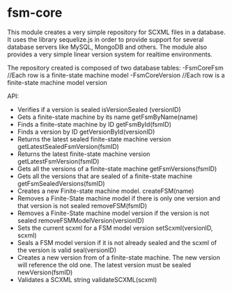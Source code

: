 # fsm-core

This module creates a very simple repository for SCXML files in a database. It uses the library sequelize.js in order to provide support for several database servers like MySQL, MongoDB and others. The module also provides a very simple linear version system for realtime environments. 

The repository created is composed of two database tables:
-FsmCoreFsm //Each row is a finite-state machine model
-FsmCoreVersion //Each row is a finite-state machine model version

API:
* Verifies if a version is sealed
isVersionSealed (versionID)
* Gets a finite-state machine by its name
getFsmByName(name)
* Finds a finite-state machine by ID
getFsmById(fsmID)
* Finds a version by ID
getVersionById(versionID)
* Returns the latest sealed finite-state machine version
getLatestSealedFsmVersion(fsmID)
* Returns the latest finite-state machine version
getLatestFsmVersion(fsmID)
* Gets all the versions of a finite-state machine
getFsmVersions(fsmID)
* Gets all the versions that are sealed of a finite-state machine
getFsmSealedVersions(fsmID)
* Creates a new Finite-state machine model.
createFSM(name)
* Removes a Finite-State machine model if there is only one version and that version is not sealed
removeFSM(fsmID)
* Removes a Finite-State machine model version if the version is not sealed
removeFSMModelVersion(versionID)
* Sets the current scxml for a FSM model version
setScxml(versionID, scxml)
* Seals a FSM model version if it is not already sealed and the scxml of the version is valid
seal(versionID)
* Creates a new version from of a finite-state machine. The new version will reference the old one. The latest version must be sealed
newVersion(fsmID)
* Validates a SCXML string
validateSCXML(scxml)
